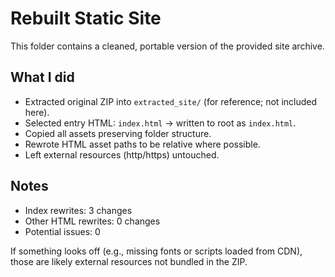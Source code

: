 # Rebuilt Static Site

This folder contains a cleaned, portable version of the provided site archive.

## What I did
- Extracted original ZIP into `extracted_site/` (for reference; not included here).
- Selected entry HTML: `index.html` -> written to root as `index.html`.
- Copied all assets preserving folder structure.
- Rewrote HTML asset paths to be relative where possible.
- Left external resources (http/https) untouched.

## Notes
- Index rewrites: 3 changes
- Other HTML rewrites: 0 changes
- Potential issues: 0

If something looks off (e.g., missing fonts or scripts loaded from CDN), those are likely external resources not bundled in the ZIP.
